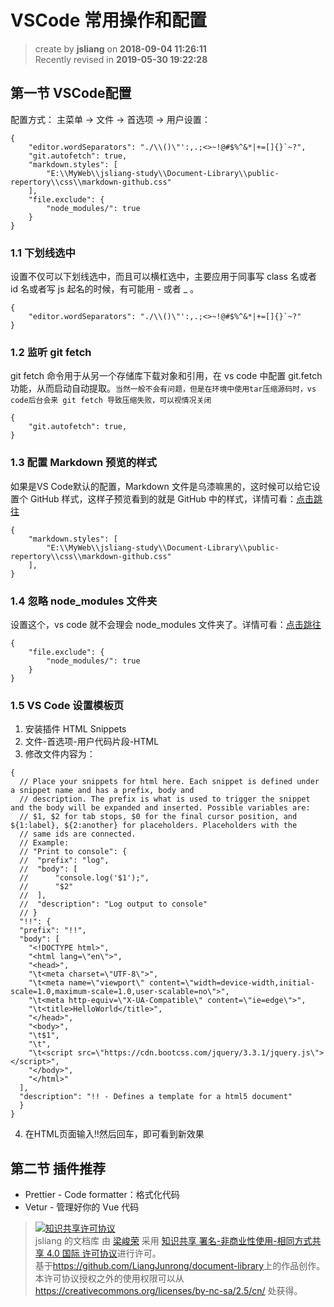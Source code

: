VSCode 常用操作和配置
===

> create by **jsliang** on **2018-09-04 11:26:11**  
> Recently revised in **2019-05-30 19:22:28**

## 第一节 VSCode配置

配置方式： 主菜单 -> 文件 -> 首选项 -> 用户设置：

```
{
    "editor.wordSeparators": "./\\()\"':,.;<>~!@#$%^&*|+=[]{}`~?",
    "git.autofetch": true,
    "markdown.styles": [
        "E:\\MyWeb\\jsliang-study\\Document-Library\\public-repertory\\css\\markdown-github.css"
    ],
    "file.exclude": {
        "node_modules/": true
    }
}
```

### 1.1 下划线选中

设置不仅可以下划线选中，而且可以横杠选中，主要应用于同事写 class 名或者 id 名或者写 js 起名的时候，有可能用 - 或者 _ 。

```
{
    "editor.wordSeparators": "./\\()\"':,.;<>~!@#$%^&*|+=[]{}`~?"
}
```

### 1.2 监听 git fetch

git fetch 命令用于从另一个存储库下载对象和引用，在 vs code 中配置 git.fetch 功能，从而启动自动提取。`当然一般不会有问题，但是在环境中使用tar压缩源码时，vs code后台会来 git fetch 导致压缩失败，可以视情况关闭`

```
{
    "git.autofetch": true,
}
```

### 1.3 配置 Markdown 预览的样式

如果是VS Code默认的配置，Markdown 文件是乌漆嘛黑的，这时候可以给它设置个 GitHub 样式，这样子预览看到的就是 GitHub 中的样式，详情可看：[点击跳往](../markdown/markdown.md)

```
{
    "markdown.styles": [
        "E:\\MyWeb\\jsliang-study\\Document-Library\\public-repertory\\css\\markdown-github.css"
    ],
}
```

### 1.4 忽略 node_modules 文件夹

设置这个，vs code 就不会理会 node_modules 文件夹了。详情可看：[点击跳往](../git/git.md)

```
{
    "file.exclude": {
        "node_modules/": true
    }
}
```

### 1.5 VS Code 设置模板页

1. 安装插件 HTML Snippets
2. 文件-首选项-用户代码片段-HTML
3. 修改文件内容为：
```
{
  // Place your snippets for html here. Each snippet is defined under a snippet name and has a prefix, body and 
  // description. The prefix is what is used to trigger the snippet and the body will be expanded and inserted. Possible variables are:
  // $1, $2 for tab stops, $0 for the final cursor position, and ${1:label}, ${2:another} for placeholders. Placeholders with the 
  // same ids are connected.
  // Example:
  // "Print to console": {
  //  "prefix": "log",
  //  "body": [
  //      "console.log('$1');",
  //      "$2"
  //  ],
  //  "description": "Log output to console"
  // }
  "!!": {
  "prefix": "!!",
  "body": [
    "<!DOCTYPE html>",
    "<html lang=\"en\">",
    "<head>",
    "\t<meta charset=\"UTF-8\">",
    "\t<meta name=\"viewport\" content=\"width=device-width,initial-scale=1.0,maximum-scale=1.0,user-scalable=no\">",
    "\t<meta http-equiv=\"X-UA-Compatible\" content=\"ie=edge\">",
    "\t<title>HelloWorld</title>",
    "</head>",
    "<body>",
    "\t$1",
    "\t",
    "\t<script src=\"https://cdn.bootcss.com/jquery/3.3.1/jquery.js\"></script>",
    "</body>",
    "</html>"
  ],
  "description": "!! - Defines a template for a html5 document"
  }
}
```
4. 在HTML页面输入!!然后回车，即可看到新效果

## 第二节 插件推荐

* Prettier - Code formatter：格式化代码
* Vetur - 管理好你的 Vue 代码

> <a rel="license" href="http://creativecommons.org/licenses/by-nc-sa/4.0/"><img alt="知识共享许可协议" style="border-width:0" src="https://i.creativecommons.org/l/by-nc-sa/4.0/88x31.png" /></a><br /><span xmlns:dct="http://purl.org/dc/terms/" property="dct:title">jsliang 的文档库</span> 由 <a xmlns:cc="http://creativecommons.org/ns#" href="https://github.com/LiangJunrong/document-library" property="cc:attributionName" rel="cc:attributionURL">梁峻荣</a> 采用 <a rel="license" href="http://creativecommons.org/licenses/by-nc-sa/4.0/">知识共享 署名-非商业性使用-相同方式共享 4.0 国际 许可协议</a>进行许可。<br />基于<a xmlns:dct="http://purl.org/dc/terms/" href="https://github.com/LiangJunrong/document-library" rel="dct:source">https://github.com/LiangJunrong/document-library</a>上的作品创作。<br />本许可协议授权之外的使用权限可以从 <a xmlns:cc="http://creativecommons.org/ns#" href="https://creativecommons.org/licenses/by-nc-sa/2.5/cn/" rel="cc:morePermissions">https://creativecommons.org/licenses/by-nc-sa/2.5/cn/</a> 处获得。